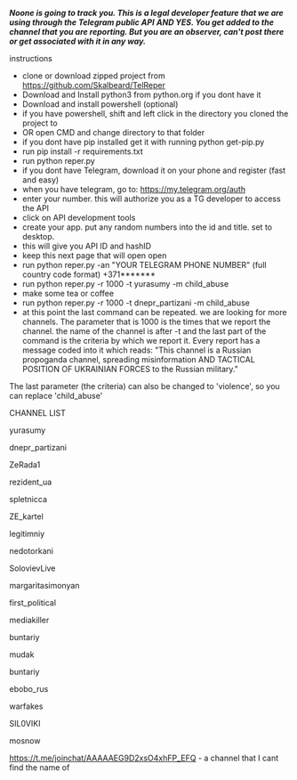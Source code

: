 ***Noone is going to track you. This is a legal developer feature that we are using through the Telegram public API***
***AND YES. You get added to the channel that you are reporting. But you are an observer, can't post there or get associated with it in any way.***

instructions

* clone or download zipped project from https://github.com/Skalbeard/TelReper
* Download and Install python3 from python.org if you dont have it
* Download and install powershell (optional)
* if you have powershell, shift and left click in the directory you cloned the project to
* OR open CMD and change directory to that folder
* if you dont have pip installed get it with running
python get-pip.py
* run    	pip install -r requirements.txt
* run   	python reper.py
* if you dont have Telegram, download it on your phone and register (fast and easy)
* when you have telegram, go to: https://my.telegram.org/auth
* enter your number. this will authorize you as a TG developer to access the API
* click on API development tools
* create your app. put any random numbers into the id and title. set to desktop.
* this will give you API ID and hashID
* keep this next page that will open open
* run  python reper.py -an "YOUR TELEGRAM PHONE NUMBER" (full country code format) +371*******
* run  python reper.py -r 1000 -t yurasumy -m child_abuse
* make some tea or coffee
* run python reper.py -r 1000 -t dnepr_partizani -m child_abuse
* at this point the last command can be repeated. we are looking for more channels. The parameter that is 1000 is the times that we report the channel. the name of the channel is after -t and the last part of the command is the criteria by which we report it.
Every report has a message coded into it which reads: "This channel is a Russian propoganda channel, spreading misinformation AND TACTICAL POSITION OF UKRAINIAN FORCES to the Russian military."

The last parameter (the criteria) can also be changed to 'violence', so you can replace 'child_abuse'

CHANNEL LIST

yurasumy

dnepr_partizani

ZeRada1

rezident_ua

spletnicca

ZE_kartel

legitimniy

nedotorkani

SolovievLive

margaritasimonyan

first_political

mediakiller

buntariy

mudak

buntariy

ebobo_rus

warfakes

SIL0VIKI

mosnow

https://t.me/joinchat/AAAAAEG9D2xsO4xhFP_EFQ  - a channel that I cant find the name of
